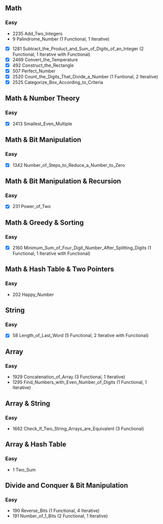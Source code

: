 ## Math
### Easy
- 2235 Add_Two_Integers
- 9 Palindrome_Number (1 Functional, 1 Iterative)
- [X] 1281 Subtract_the_Product_and_Sum_of_Digits_of_an_Integer (2 Functional, 1 Iterative with Functional)
- [X] 2469 Convert_the_Temperature
- [X] 492 Construct_the_Rectangle
- [X] 507 Perfect_Number
- [X] 2520 Count_the_Digits_That_Divide_a_Number (1 Funtional, 2 Iterative)
- [X] 2525 Categorize_Box_According_to_Criteria

## Math & Number Theory
### Easy
- [X] 2413 Smallest_Even_Multiple

## Math & Bit Manipulation
### Easy
- [X] 1342 Number_of_Steps_to_Reduce_a_Number_to_Zero

## Math & Bit Manipulation & Recursion
### Easy
- [X] 231 Power_of_Two

## Math & Greedy & Sorting
### Easy
- [X] 2160 Minimum_Sum_of_Four_Digit_Number_After_Splitting_Digits (1 Functional, 1 Iterative with Functional)

## Math & Hash Table & Two Pointers
### Easy
- 202 Happy_Number

## String
### Easy
- [X] 58 Length_of_Last_Word (5 Functional, 2 Iterative with Functional)

## Array
### Easy
- 1929 Concatenation_of_Array (3 Functional, 1 Iterative)
- 1295 Find_Numbers_with_Even_Number_of_Digits (1 Functional, 1 Iterative)

## Array & String
### Easy
- 1662 Check_If_Two_String_Arrays_are_Equivalent (3 Functional)

## Array & Hash Table
### Easy
- 1 Two_Sum

## Divide and Conquer & Bit Manipulation
### Easy
- 190 Reverse_Bits (1 Functional, 4 Iterative)
- 191 Number_of_1_Bits (2 Functional, 1 Iterative)
